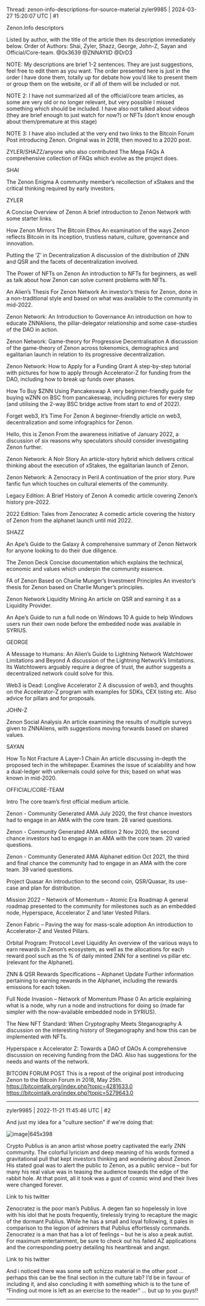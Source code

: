 Thread: zenon-info-descriptions-for-source-material
zyler9985 | 2024-03-27 15:20:07 UTC | #1

Zenon.Info descriptors

Listed by author, with the title of the article then its description immediately below. Order of Authors: Shai, Zyler, Shazz, George, John-Z, Sayan and Official/Core-team. @0x3639 @ZNNAYIID @DrD3 

NOTE: My descriptions are brief 1-2 sentences. They are just suggestions, feel free to edit them as you want. The order presented here is just in the order I have done them, totally up for debate how you’d like to present them or group them on the website, or if all of them will be included or not.

NOTE 2: I have not summarized all of the official/core team articles, as some are very old or no longer relevant, but very possible I missed something which should be included. I have also not talked about videos (they are brief enough to just watch for now?) or NFTs (don't know enough about them/premature at this stage)

NOTE 3: I have also included at the very end two links to the Bitcoin Forum Post introducing Zenon. Original was in 2018, then moved to a 2020 post.

ZYLER/SHAZZ/anyone who also contributed
The Mega FAQs
A comprehensive collection of FAQs which evolve as the project does.

SHAI

The Zenon Enigma
A community member’s recollection of xStakes and the critical thinking required by early investors.

ZYLER

A Concise Overview of Zenon
A brief introduction to Zenon Network with some starter links.

How Zenon Mirrors The Bitcoin Ethos
An examination of the ways Zenon reflects Bitcoin in its inception, trustless nature, culture, governance and innovation.

Putting the ‘Z’ in Decentralization
A discussion of the distribution of ZNN and QSR and the facets of decentralization involved.

The Power of NFTs on Zenon
An introduction to NFTs for beginners, as well as talk about how Zenon can solve current problems with NFTs.

An Alien’s Thesis For Zenon Network
An investor’s thesis for Zenon, done in a non-traditional style and based on what was available to the community in mid-2022.

Zenon Network: An Introduction to Governance
An introduction on how to educate ZNNAliens, the pillar-delegator relationship and some case-studies of the DAO in action.

Zenon Network: Game-theory for Progressive Decentralisation
A discussion of the game-theory of Zenon across tokenomics, demographics and egalitarian launch in relation to its progressive decentralization.

Zenon Network: How to Apply for a Funding Grant
A step-by-step tutorial with pictures for how to apply through Accelerator-Z for funding from the DAO, including how to break up funds over phases.

How To Buy $ZNN Using Pancakeswap
A very beginner-friendly guide for buying wZNN on BSC from pancakeswap, including pictures for every step (and utilising the 2-way BSC bridge active from start to end of 2022).

Forget web3, It’s Time For Zenon
A beginner-friendly article on web3, decentralization and some infographics for Zenon.

Hello, this is Zenon
From the awareness initiative of January 2022, a discussion of six reasons why speculators should consider investigating Zenon further.

Zenon Network: A Noir Story
An article-story hybrid which delivers critical thinking about the execution of xStakes, the egalitarian launch of Zenon.

Zenon Network: A Zenocracy in Peril
A continuation of the prior story. Pure fanfic fun which touches on cultural elements of the community.

Legacy Edition: A Brief History of Zenon
A comedic article covering Zenon’s history pre-2022.

2022 Edition: Tales from Zenocratez
A comedic article covering the history of Zenon from the alphanet launch until mid 2022.

SHAZZ

An Ape’s Guide to the Galaxy
A comprehensive summary of Zenon Network for anyone looking to do their due diligence.

The Zenon Deck
Concise documentation which explains the technical, economic and values which underpin the community essence.

FA of Zenon Based on Charlie Munger’s Investment Principles
An investor’s thesis for Zenon based on Charlie Munger’s principles.

Zenon Network Liquidity Mining
An article on QSR and earning it as a Liquidity Provider.

An Ape’s Guide to run a full node on Windows 10
A guide to help Windows users run their own node before the embedded node was available in SYRIUS.

GEORGE

A Message to Humans: An Alien’s Guide to Lightning Network Watchtower Limitations and Beyond
A discussion of the Lightning Network’s limitations. Its Watchtowers arguably require a degree of trust, the author suggests a decentralized network could solve for this.

Web3 is Dead: Longlive Accelerator Z
A discussion of web3, and thoughts on the Accelerator-Z program with examples for SDKs, CEX listing etc. Also advice for pillars and for proposals.

JOHN-Z

Zenon Social Analysis
An article examining the results of multiple surveys given to ZNNAliens, with suggestions moving forwards based on shared values.

SAYAN

How To Not Fracture A Layer-1 Chain
An article discussing in-depth the proposed tech in the whitepaper. Examines the issue of scalability and how a dual-ledger with unikernals could solve for this; based on what was known in mid-2020.

OFFICIAL/CORE-TEAM

Intro
The core team’s first official medium article.

Zenon - Community Generated AMA
July 2020, the first chance investors had to engage in an AMA with the core team. 28 varied questions.

Zenon - Community Generated AMA edition 2
Nov 2020, the second chance investors had to engage in an AMA with the core team. 20 varied questions.

Zenon - Community Generated AMA Alphanet edition
Oct 2021, the third and final chance the community had to engage in an AMA with the core team. 39 varied questions.

Project Quasar
An introduction to the second coin, QSR/Quasar, its use-case and plan for distribution.

Mission 2022 – Network of Momentum – Atomic Era Roadmap
A general roadmap presented to the community for milestones such as an embedded node, Hyperspace, Accelerator Z and later Vested Pillars.

Zenon Fabric – Paving the way for mass-scale adoption
An introduction to Accelerator-Z and Vested Pillars.

Orbital Program: Protocol Level Liquidity
An overview of the various ways to earn rewards in Zenon’s ecosystem, as well as the allocations for each reward pool such as the % of daily minted ZNN for a sentinel vs pillar etc. (relevant for the Alphanet).

ZNN & QSR Rewards Specifications – Alphanet Update
Further information pertaining to earning rewards in the Alphanet, including the rewards emissions for each token.

Full Node Invasion – Network of Momentum Phase 0
An article explaining what is a node, why run a node and instructions for doing so (made far simpler with the now-available embedded node in SYRIUS).

The New NFT Standard: When Cryptography Meets Steganography
A discussion on the interesting history of Steganography and how this can be implemented with NFTs.

Hyperspace x Accelerator Z: Towards a DAO of DAOs
A comprehensive discussion on receiving funding from the DAO. Also has suggestions for the needs and wants of the network.

BITCOIN FORUM POST
This is a repost of the original post introducing Zenon to the Bitcoin Forum in 2018, May 25th.
https://bitcointalk.org/index.php?topic=4281633.0
https://bitcointalk.org/index.php?topic=5279643.0

-------------------------

zyler9985 | 2022-11-21 11:45:46 UTC | #2

And just my idea for a "culture section" if we're doing that:

![image|645x398](upload://tmj3bb2rPlZNC1dcXiFnKDsz8GX.png)


Crypto Publius is an anon artist whose poetry captivated the early ZNN community. The colorful lyricism and deep meaning of his words formed a gravitational pull that kept investors thinking and wondering about Zenon. His stated goal was to alert the public to Zenon, as a public service – but for many his real value was in teasing the audience towards the edge of the rabbit hole. At that point, all it took was a gust of cosmic wind and their lives were changed forever.

Link to his twitter

Zenocratez is the poor man’s Publius. A degen fan so hopelessly in love with his idol that he posts frequently, tirelessly trying to recapture the magic of the dormant Publius. While he has a small and loyal following, it pales in comparison to the legion of admirers that Publius effortlessly commands. Zenocratez is a man that has a lot of feelings – but he is also a peak autist. For maximum entertainment, be sure to check out his failed AZ applications and the corresponding poetry detailing his heartbreak and angst.

Link to his twitter

And i noticed there was some soft schizzo material in the other post … perhaps this can be the final section in the culture tab? I’d be in favour of including it, and also concluding it with something which is to the tune of “Finding out more is left as an exercise to the reader” … but up to you guys!!

-------------------------


